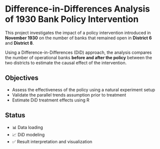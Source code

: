 # Difference-in-Differences Analysis of 1930 Bank Policy Intervention

This project investigates the impact of a policy intervention introduced in **November 1930** on the number of banks that remained open in **District 6** and **District 8**.

Using a Difference-in-Differences (DiD) approach, the analysis compares the number of operational banks **before and after the policy** between the two districts to estimate the causal effect of the intervention.

## Objectives
- Assess the effectiveness of the policy using a natural experiment setup
- Validate the parallel trends assumption prior to treatment
- Estimate DiD treatment effects using R

## Status
- 📊 Data loading
- 📈 DiD modeling
- ✅ Result interpretation and visualization

